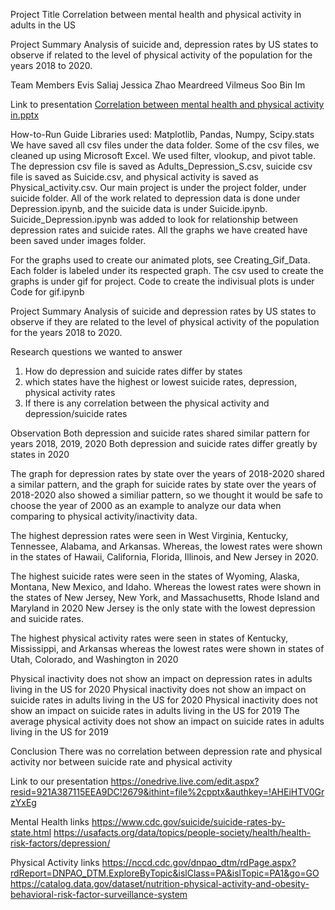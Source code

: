 Project Title
Correlation between mental health and physical activity in adults in the US

Project Summary
Analysis of suicide and, depression rates by US states to observe if related to the level of  physical activity of the population for the years 2018 to 2020.
 
Team Members
Evis Saliaj
Jessica Zhao
Meardreed Vilmeus
Soo Bin Im

Link to presentation
[Correlation between mental health and physical activity in.pptx](https://1drv.ms/p/s!AhmMDgP75cBNujYiO6VxnV5jXgkT?e=ckrhTJ)

How-to-Run Guide
Libraries used: Matplotlib, Pandas, Numpy, Scipy.stats
We have saved all csv files under the data folder. Some of the csv files, we cleaned up using Microsoft Excel. We used filter, vlookup, and pivot table. The depression csv file is saved as Adults_Depression_S.csv, suicide csv file is saved as Suicide.csv, and physical activity is saved as Physical_activity.csv.
Our main project is under the project folder, under suicide folder. All of the work related to depression data is done under Depression.ipynb, and the suicide data is under Suicide.ipynb. Suicide_Depression.ipynb was added to look for relationship between depression rates and suicide rates.
All the graphs we have created have been saved under images folder. 

For the graphs used to create our animated plots, see Creating_Gif_Data. Each folder is labeled under its respected graph. The csv used to create the graphs is under gif for project. Code to create the indivisual plots is under Code for gif.ipynb

Project Summary
Analysis of suicide and depression rates by US states to observe if they are related to the level of physical activity of the population for the years 2018 to 2020.

Research questions we wanted to answer
1) How do depression and suicide rates differ by states
2) which states have the highest or lowest suicide rates, depression, physical activity rates
3) If there is any correlation between the physical activity and depression/suicide rates

Observation
Both depression and suicide rates shared similar pattern for years 2018, 2019, 2020
Both depression and suicide rates differ greatly by states in 2020

The graph for depression rates by state over the years of 2018-2020 shared a similar pattern, and the graph for suicide rates by state over the years of 2018-2020 also showed a similiar pattern, so we thought it would be safe to choose the year of 2000 as an example to analyze our data when comparing to physical activity/inactivity data.

The highest depression rates were seen in West Virginia, Kentucky, Tennessee, Alabama, and Arkansas. Whereas, the lowest rates were shown in the states of Hawaii, California, Florida, Illinois, and New Jersey in 2020.


The highest suicide rates were seen in the states of Wyoming, Alaska, Montana, New Mexico, and Idaho. Whereas the lowest rates were shown in the states of New Jersey, New York, and Massachusetts, Rhode Island and Maryland in 2020
New Jersey is the only state with the lowest depression and suicide rates.

The highest physical activity rates were seen in states of Kentucky, Mississippi, and Arkansas whereas the lowest rates were shown in states of Utah, Colorado, and Washington in 2020

Physical inactivity does not show an impact on depression rates in adults living in the US for 2020
Physical inactivity does not show an impact on suicide rates in adults living in the US for 2020
Physical inactivity does not show an impact on suicide rates in adults living in the US for 2019
The average physical activity does not show an impact on suicide rates in adults living in the US for 2019

Conclusion
There was no correlation between depression rate and physical activity nor between suicide rate and physical activity

Link to our presentation
https://onedrive.live.com/edit.aspx?resid=921A387115EEA9DC!2679&ithint=file%2cpptx&authkey=!AHEiHTV0GrzYxEg

Mental Health links
https://www.cdc.gov/suicide/suicide-rates-by-state.html
https://usafacts.org/data/topics/people-society/health/health-risk-factors/depression/

Physical Activity links
https://nccd.cdc.gov/dnpao_dtm/rdPage.aspx?rdReport=DNPAO_DTM.ExploreByTopic&islClass=PA&islTopic=PA1&go=GO
https://catalog.data.gov/dataset/nutrition-physical-activity-and-obesity-behavioral-risk-factor-surveillance-system



